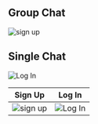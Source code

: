 


## Group Chat
![sign up](https://user-images.githubusercontent.com/50201920/195927435-97ba9fff-306c-47ae-aaa2-7d50202c9e0e.png)

## Single Chat
![Log In](https://user-images.githubusercontent.com/50201920/195927561-c2616ec3-f996-406c-ae12-b95e7f429c8c.png)


Sign Up                    |  Log In
:-------------------------:|:-------------------------:
![sign up](https://user-images.githubusercontent.com/50201920/195918876-32dcce1f-136d-4c13-a081-024f33e27a6f.png) | ![Log In](https://user-images.githubusercontent.com/50201920/195918129-6f243a9e-8712-4945-8f50-58184974e763.png)  
